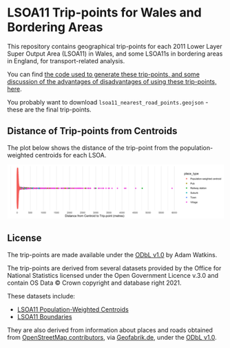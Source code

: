 # LSOA11 Trip-points for Wales and Bordering Areas

This repository contains geographical trip-points for each 2011 Lower Layer Super Output Area (LSOA11) in Wales, and some LSOA11s in bordering areas in England, for transport-related analysis.

You can find [the code used to generate these trip-points, and some discussion of the advantages of disadvantages of using these trip-points, here](https://github.com/stupidpupil/wales_lsoa_trip_points/tree/main).

You probably want to download `lsoa11_nearest_road_points.geojson` - these are the final trip-points.

## Distance of Trip-points from Centroids

The plot below shows the distance of the trip-point from the population-weighted centroids for each LSOA.

![](distance_plot.png)

## License

The trip-points are made available under the [ODbL v1.0](https://opendatacommons.org/licenses/odbl/1-0/) by Adam Watkins.

The trip-points are derived from several datasets provided by the Office for National Statistics licensed under the Open Government Licence v.3.0 and contain OS Data © Crown copyright and database right 2021.

These datasets include:
- [LSOA11 Population-Weighted Centroids](https://geoportal.statistics.gov.uk/datasets/ons::lower-layer-super-output-areas-december-2011-population-weighted-centroids/about)
- [LSOA11 Boundaries](https://geoportal.statistics.gov.uk/datasets/ons::lower-layer-super-output-areas-december-2011-boundaries-super-generalised-clipped-bsc-ew-v3/about)

They are also derived from information about places and roads obtained from [OpenStreetMap contributors](https://www.openstreetmap.org/copyright), via [Geofabrik.de](https://download.geofabrik.de/europe/great-britain.html), under the [ODbL v1.0](https://opendatacommons.org/licenses/odbl/1-0/).
